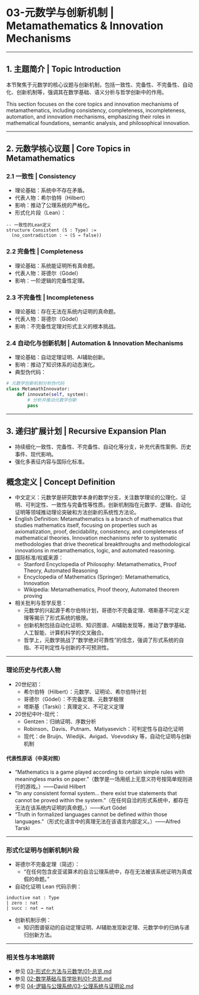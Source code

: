 # 03-元数学与创新机制 | Metamathematics & Innovation Mechanisms

---

## 1. 主题简介 | Topic Introduction

本节聚焦于元数学的核心议题与创新机制，包括一致性、完备性、不完备性、自动化、创新机制等，强调其在数学基础、语义分析与哲学创新中的作用。

This section focuses on the core topics and innovation mechanisms of metamathematics, including consistency, completeness, incompleteness, automation, and innovation mechanisms, emphasizing their roles in mathematical foundations, semantic analysis, and philosophical innovation.

---

## 2. 元数学核心议题 | Core Topics in Metamathematics

### 2.1 一致性 | Consistency

- 理论基础：系统中不存在矛盾。
- 代表人物：希尔伯特（Hilbert）
- 影响：推动了公理系统的严格化。
- 形式化片段（Lean）：

```lean
-- 一致性的Lean定义
structure Consistent (S : Type) :=
  (no_contradiction : ¬ (S → false))
```

### 2.2 完备性 | Completeness

- 理论基础：系统能证明所有真命题。
- 代表人物：哥德尔（Gödel）
- 影响：一阶逻辑的完备性定理。

### 2.3 不完备性 | Incompleteness

- 理论基础：存在无法在系统内证明的真命题。
- 代表人物：哥德尔（Gödel）
- 影响：不完备性定理对形式主义的根本挑战。

### 2.4 自动化与创新机制 | Automation & Innovation Mechanisms

- 理论基础：自动定理证明、AI辅助创新。
- 影响：推动了知识体系的动态演化。
- 典型伪代码：

```python
# 元数学创新机制分析伪代码
class MetamathInnovator:
    def innovate(self, system):
        # 分析并推动元数学创新
        pass
```

---

## 3. 递归扩展计划 | Recursive Expansion Plan

- 持续细化一致性、完备性、不完备性、自动化等分支，补充代表性案例、历史事件、现代影响。
- 强化多表征内容与国际化标准。

## 概念定义 | Concept Definition

- 中文定义：元数学是研究数学本身的数学分支，关注数学理论的公理化、证明、可判定性、一致性与完备性等性质。创新机制指在元数学、逻辑、自动化证明等领域推动理论突破和方法创新的系统性方法论。
- English Definition: Metamathematics is a branch of mathematics that studies mathematics itself, focusing on properties such as axiomatization, proof, decidability, consistency, and completeness of mathematical theories. Innovation mechanisms refer to systematic methodologies that drive theoretical breakthroughs and methodological innovations in metamathematics, logic, and automated reasoning.
- 国际标准/权威来源：
  - Stanford Encyclopedia of Philosophy: Metamathematics, Proof Theory, Automated Reasoning
  - Encyclopedia of Mathematics (Springer): Metamathematics, Innovation
  - Wikipedia: Metamathematics, Proof theory, Automated theorem proving
- 相关批判与哲学反思：
  - 元数学的兴起源于希尔伯特计划，哥德尔不完备定理、塔斯基不可定义定理等揭示了形式系统的极限。
  - 创新机制包括自动化证明、知识图谱、AI辅助发现等，推动了数学基础、人工智能、计算机科学的交叉融合。
  - 哲学上，元数学挑战了“数学绝对可靠性”的信念，强调了形式系统的自指、不可判定性与创新的不可预测性。

---

### 理论历史与代表人物

- 20世纪初：
  - 希尔伯特（Hilbert）：元数学、证明论、希尔伯特计划
  - 哥德尔（Gödel）：不完备定理、元数学极限
  - 塔斯基（Tarski）：真理定义、不可定义定理
- 20世纪中叶-现代：
  - Gentzen：归纳证明、序数分析
  - Robinson、Davis、Putnam、Matiyasevich：可判定性与自动化证明
  - 现代：de Bruijn、Wiedijk、Avigad、Voevodsky 等，自动化证明与创新机制

#### 代表性原话（中英对照）

- “Mathematics is a game played according to certain simple rules with meaningless marks on paper.”（数学是一场用纸上无意义符号按简单规则进行的游戏。）——David Hilbert
- “In any consistent formal system... there exist true statements that cannot be proved within the system.”（在任何自洽的形式系统中，都存在无法在该系统内证明的真命题。）——Kurt Gödel
- “Truth in formalized languages cannot be defined within those languages.”（形式化语言中的真理无法在该语言内部定义。）——Alfred Tarski

---

### 形式化证明与创新机制片段

- 哥德尔不完备定理（简述）：
  - “在任何包含皮亚诺算术的自洽公理系统中，存在无法被该系统证明为真或假的命题。”
- 自动化证明 Lean 代码示例：

```lean
inductive nat : Type
| zero : nat
| succ : nat → nat
```

- 创新机制示例：
  - 知识图谱驱动的自动定理证明、AI辅助发现新定理、元数学中的归纳与递归创新方法。

---

### 相关性与本地跳转

- 参见 [03-形式化方法与元数学/01-总览.md](./01-总览.md)
- 参见 [02-数学基础与哲学批判/01-总览.md](../02-数学基础与哲学批判/01-总览.md)
- 参见 [04-逻辑与公理系统/03-公理系统与证明论.md](../04-逻辑与公理系统/03-公理系统与证明论.md)
